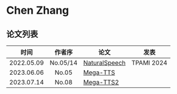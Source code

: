 # Chen Zhang

## 论文列表

| 时间 | 作者序 | 论文 | 发表 |
|:-:|:-:|---|---|
| 2022.05.09 | No.05/14 | [NaturalSpeech](../Models/E2E/2022.05.09_NaturalSpeech.md) | TPAMI 2024 |
| 2023.06.06 | No.05 | [Mega-TTS](../Models/Speech_LLM/2023.06.06_Mega-TTS.md) |
| 2023.07.14 | No.08 | [Mega-TTS2](../Models/Speech_LLM/2023.07.14_Mega-TTS2.md) |